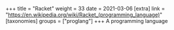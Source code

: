 +++
title = "Racket"
weight = 33
date = 2021-03-06
[extra]
link = "https://en.wikipedia.org/wiki/Racket_(programming_language)"
[taxonomies]
groups = ["proglang"]
+++
A programming language


